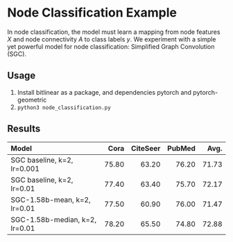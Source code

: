 # Node Classification Example

In node classification, the model must learn a mapping from node features $X$ and node connectivity $A$ to class labels $y$. We experiment with a simple yet powerful model for node classification: Simplified Graph Convolution (SGC).

## Usage

1. Install bitlinear as a package, and dependencies pytorch and pytorch-geometric
2. `python3 node_classification.py`

## Results






| **Model**                      | **Cora**  | **CiteSeer** | **PubMed** |   **Avg.**|
|:-------------------------------|------:|---------:|-------:|------:|
| SGC baseline, k=2, lr=0.001    | 75.80 | 63.20    | 76.20  | 71.73 |
| SGC baseline, k=2, lr=0.01     | 77.40 | 63.40    | 75.70  | 72.17 |
| SGC-1.58b-mean, k=2, lr=0.01   | 77.50 | 60.90    | 76.00  | 71.47 |
| SGC-1.58b-median, k=2, lr=0.01 | 78.20 | 65.50    | 74.80  | 72.88 |

